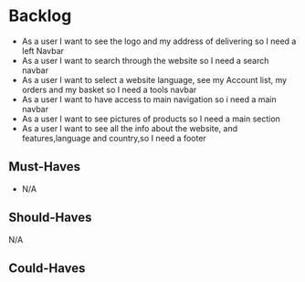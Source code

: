 # Backlog

- As a user I want to see the logo and my address of delivering so I need a left
  Navbar
- As a user I want to search through the website so I need a search navbar
- As a user I want to select a website language, see my Account list, my orders
  and my basket so I need a tools navbar
- As a user I want to have access to main navigation so i need a main navbar
- As a user I want to see pictures of products so I need a main section
- As a user I want to see all the info about the website, and features,language
  and country,so I need a footer

## Must-Haves

- N/A

## Should-Haves

N/A

## Could-Haves
